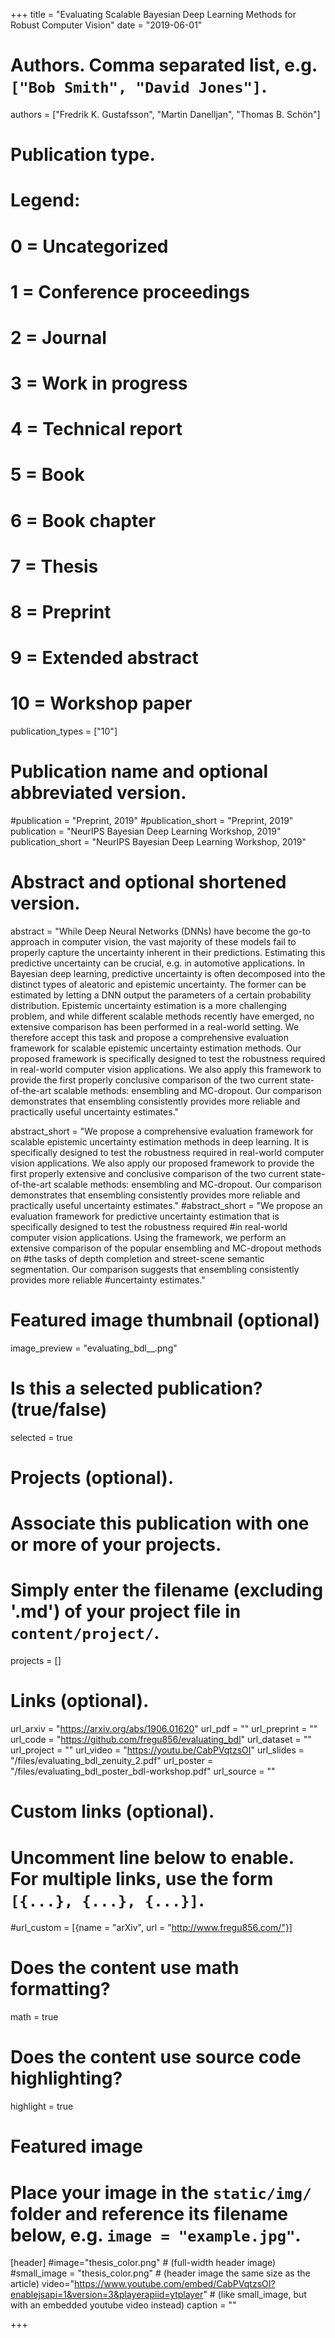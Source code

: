 +++
title = "Evaluating Scalable Bayesian Deep Learning Methods for Robust Computer Vision"
date = "2019-06-01"

# Authors. Comma separated list, e.g. `["Bob Smith", "David Jones"]`.
authors = ["Fredrik K. Gustafsson", "Martin Danelljan", "Thomas B. Schön"]

# Publication type.
# Legend:
# 0 = Uncategorized
# 1 = Conference proceedings
# 2 = Journal
# 3 = Work in progress
# 4 = Technical report
# 5 = Book
# 6 = Book chapter
# 7 = Thesis
# 8 = Preprint
# 9 = Extended abstract
# 10 = Workshop paper
publication_types = ["10"]

# Publication name and optional abbreviated version.
#publication = "Preprint, 2019"
#publication_short = "Preprint, 2019"
publication = "NeurIPS Bayesian Deep Learning Workshop, 2019"
publication_short = "NeurIPS Bayesian Deep Learning Workshop, 2019"

# Abstract and optional shortened version.
abstract = "While Deep Neural Networks (DNNs) have become the go-to approach in computer vision, the vast majority of these models fail to properly capture the uncertainty inherent in their predictions. Estimating this predictive uncertainty can be crucial, e.g. in automotive applications. In Bayesian deep learning, predictive uncertainty is often decomposed into the distinct types of aleatoric and epistemic uncertainty. The former can be estimated by letting a DNN output the parameters of a certain probability distribution. Epistemic uncertainty estimation is a more challenging problem, and while different scalable methods recently have emerged, no extensive comparison has been performed in a real-world setting. We therefore accept this task and propose a comprehensive evaluation framework for scalable epistemic uncertainty estimation methods. Our proposed framework is specifically designed to test the robustness required in real-world computer vision applications. We also apply this framework to provide the first properly conclusive comparison of the two current state-of-the-art scalable methods: ensembling and MC-dropout. Our comparison demonstrates that ensembling consistently provides more reliable and practically useful uncertainty estimates."

abstract_short = "We propose a comprehensive evaluation framework for scalable epistemic uncertainty estimation methods in deep learning. It is specifically designed to test the robustness required in real-world computer vision applications. We also apply our proposed framework to provide the first properly extensive and conclusive comparison of the two current state-of-the-art scalable methods: ensembling and MC-dropout. Our comparison demonstrates that ensembling consistently provides more reliable and practically useful uncertainty estimates."
#abstract_short = "We propose an evaluation framework for predictive uncertainty estimation that is specifically designed to test the robustness required #in real-world computer vision applications. Using the framework, we perform an extensive comparison of the popular ensembling and MC-dropout methods on #the tasks of depth completion and street-scene semantic segmentation. Our comparison suggests that ensembling consistently provides more reliable #uncertainty estimates."

# Featured image thumbnail (optional)
image_preview = "evaluating_bdl__.png"

# Is this a selected publication? (true/false)
selected = true

# Projects (optional).
#   Associate this publication with one or more of your projects.
#   Simply enter the filename (excluding '.md') of your project file in `content/project/`.
projects = []

# Links (optional).
url_arxiv = "https://arxiv.org/abs/1906.01620"
url_pdf = ""
url_preprint = ""
url_code = "https://github.com/fregu856/evaluating_bdl"
url_dataset = ""
url_project = ""
url_video = "https://youtu.be/CabPVqtzsOI"
url_slides = "/files/evaluating_bdl_zenuity_2.pdf"
url_poster = "/files/evaluating_bdl_poster_bdl-workshop.pdf"
url_source = ""

# Custom links (optional).
#   Uncomment line below to enable. For multiple links, use the form `[{...}, {...}, {...}]`.
#url_custom = [{name = "arXiv", url = "http://www.fregu856.com/"}]

# Does the content use math formatting?
math = true

# Does the content use source code highlighting?
highlight = true

# Featured image
# Place your image in the `static/img/` folder and reference its filename below, e.g. `image = "example.jpg"`.
[header]
#image="thesis_color.png" # (full-width header image)
#small_image = "thesis_color.png" # (header image the same size as the article)
video="https://www.youtube.com/embed/CabPVqtzsOI?enablejsapi=1&version=3&playerapiid=ytplayer" # (like small_image, but with an embedded youtube video instead)
caption = ""

+++
